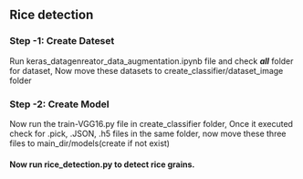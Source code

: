 ## Rice detection

### Step -1: Create Dateset

Run keras_datagenreator_data_augmentation.ipynb file and check <i><b>all</b></i> folder for dataset, Now move these datasets to create_classifier/dataset_image folder

### Step -2: Create Model

Now run the train-VGG16.py file in create_classifier folder, Once it executed check for .pick, .JSON, .h5 files in the same folder, now move these three files to main_dir/models(create if not exist)


#### Now run rice_detection.py to detect rice grains.